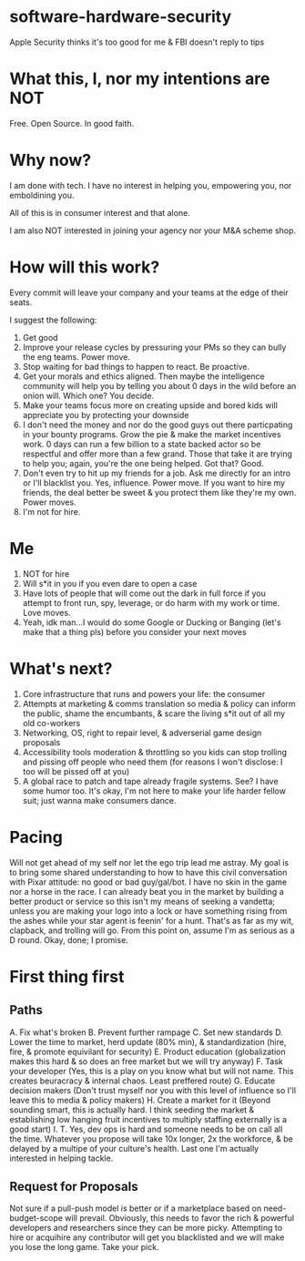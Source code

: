 # software-hardware-security
Apple Security thinks it's too good for me &amp; FBI doesn't reply to tips

# What this, I, nor my intentions are NOT

Free. Open Source. In good faith.

# Why now?

I am done with tech. I have no interest in helping you, empowering you, nor emboldining you.

All of this is in consumer interest and that alone.

I am also NOT interested in joining your agency nor your M&A scheme shop.

# How will this work?

Every commit will leave your company and your teams at the edge of their seats.

I suggest the following:

1. Get good
2. Improve your release cycles by pressuring your PMs so they can bully the eng teams. Power move.
3. Stop waiting for bad things to happen to react. Be proactive.
4. Get your morals and ethics aligned. Then maybe the intelligence community will help you by telling you about 0 days in the wild before an onion will. Which one? You decide.
5. Make your teams focus more on creating upside and bored kids will appreciate you by protecting your downside
6. I don't need the money and nor do the good guys out there particpating in your bounty programs. Grow the pie & make the market incentives work. 0 days can run a few billion to a state backed actor so be respectful and offer more than a few grand. Those that take it are trying to help you; again, you're the one being helped. Got that? Good.
7. Don't even try to hit up my friends for a job. Ask me directly for an intro or I'll blacklist you. Yes, influence. Power move. If you want to hire my friends, the deal better be sweet & you protect them like they're my own. Power moves.
8. I'm not for hire.

# Me

1. NOT for hire
2. Will s*it in you if you even dare to open a case
3. Have lots of people that will come out the dark in full force if you attempt to front run, spy, leverage, or do harm with my work or time. Love moves.
4. Yeah, idk man...I would do some Google or Ducking or Banging (let's make that a thing pls) before you consider your next moves

# What's next?

1. Core infrastructure that runs and powers your life: the consumer
2. Attempts at marketing & comms translation so media & policy can inform the public, shame the encumbants, & scare the living s*it out of all my old co-workers
3. Networking, OS, right to repair level, & adverserial game design proposals
4. Accessibility tools moderation & throttling so you kids can stop trolling and pissing off people who need them (for reasons I won't disclose: I too will be pissed off at you)
5. A global race to patch and tape already fragile systems. See? I have some humor too. It's okay, I'm not here to make your life harder fellow suit; just wanna make consumers dance.

# Pacing

Will not get ahead of my self nor let the ego trip lead me astray. My goal is to bring some shared understanding to how to have this civil conversation with Pixar attitude: no good or bad guy/gal/bot. I have no skin in the game nor a horse in the race. I can already beat you in the market by building a better product or service so this isn't my means of seeking a vandetta; unless you are making your logo into a lock or have something rising from the ashes while your star agent is feenin' for a hunt. That's as far as my wit, clapback, and trolling will go. From this point on, assume I'm as serious as a D round. Okay, done; I promise.

# First thing first

## Paths

A. Fix what's broken
B. Prevent further rampage
C. Set new standards
D. Lower the time to market, herd update (80% min), & standardization (hire, fire, & promote equivilant for security)
E. Product education (globalization makes this hard & so does an free market but we will try anyway)
F. Task your developer (Yes, this is a play on you know what but will not name. This creates beuracracy & internal chaos. Least preffered route)
G. Educate decision makers (Don't trust myself nor you with this level of influence so I'll leave this to media & policy makers)
H. Create a market for it (Beyond sounding smart, this is actually hard. I think seeding the market & establishing low hanging fruit incentives to multiply staffing externally is a good start)
I. T. Yes, dev ops is hard and someone needs to be on call all the time. Whatever you propose will take 10x longer, 2x the workforce, & be delayed by a multipe of your culture's health. Last one I'm actually interested in helping tackle.

## Request for Proposals

Not sure if a pull-push model is better or if a marketplace based on need-budget-scope will prevail. Obviously, this needs to favor the rich & powerful developers and researchers since they can be more picky. Attempting to hire or acquihire any contributor will get you blacklisted and we will make you lose the long game. Take your pick.

